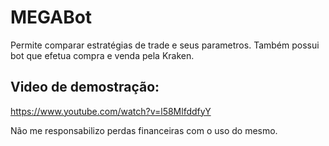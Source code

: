 # MEGABot

Permite comparar estratégias de trade e seus parametros. 
Também possui bot que efetua compra e venda pela Kraken.

## Video de demostração:
https://www.youtube.com/watch?v=l58MlfddfyY

Não me responsabilizo perdas financeiras com o uso do mesmo.


